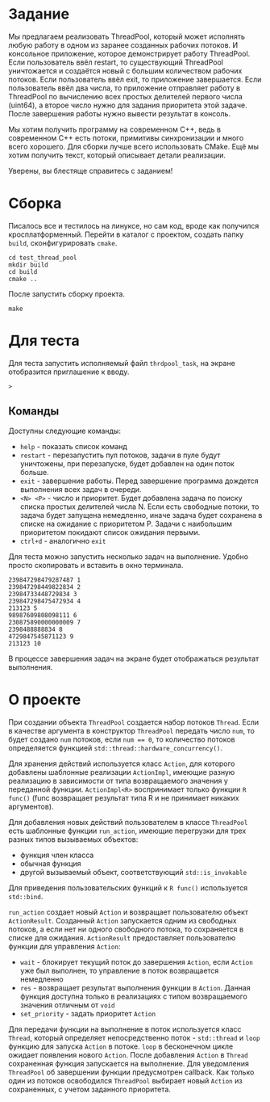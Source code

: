 # Задание

Мы предлагаем реализовать ThreadPool, который может исполнять любую работу в одном из заранее созданных рабочих потоков. И консольное приложение, которое демонстрирует работу ThreadPool. Если пользователь ввёл restart, то существующий ThreadPool уничтожается и создаётся новый с большим количеством рабочих потоков. Если пользователь ввёл exit, то приложение завершается. Если пользователь ввёл два числа, то приложение отправляет работу в ThreadPool по вычислению всех простых делителей первого числа (uint64), а второе число нужно для задания приоритета этой задаче. После завершения работы нужно вывести результат в консоль.

Мы хотим получить программу на современном C++, ведь в современном C++ есть потоки, примитивы синхронизации и много всего хорошего. Для сборки лучше всего использовать CMake. Ещё мы хотим получить текст, который описывает детали реализации.

Уверены, вы блестяще справитесь с заданием!

# Сборка

Писалось все и тестилось на линуксе, но сам код, вроде как получился кросплатформенный.
Перейти в каталог с проектом, создать папку `build`, сконфигурировать `cmake`.

```
cd test_thread_pool
mkdir build
cd build
cmake ..
```

После запустить сборку проекта.

```
make
```

# Для теста
Для теста запустить исполняемый файл `thrdpool_task`, на экране отобразится приглашение к вводу.

```
> 
```

## Команды

Доступны следующие команды:

 - `help` - показать список команд
 - `restart` - перезапустить пул потоков, задачи в пуле будут уничтожены, при перезапуске, будет добавлен на один поток больше.
 - `exit` - завершение работы. Перед завершение программа дождется выполнения всех задач в очереди.
 - `<N> <P>` - число и приоритет. Будет добавлена задача по поиску списка простых делителей числа N. Если есть свободные потоки, то задача будет запущена немедленно, иначе задача будет сохранена в списке на ожидание с приоритетом P. Задачи с наибольшим приоритетом покидают список ожидания первыми.
 - `ctrl+d` - аналогично `exit`

Для теста можно запустить несколько задач на выполнение. Удобно просто скопировать и вставить в окно терминала.

```
239847298479287487 1
239847298449822834 2
23984733448729834 3
239847298475472934 4
213123 5
98987609808098111 6
230875890000000009 7
2398488888834 8
4729847545871123 9
213123 10

```

В процессе завершения задач на экране будет отображаться результат выполнения.

# О проекте

При создании объекта `ThreadPool` создается набор потоков `Thread`. Если в качестве аргумента в конструктор `ThreadPool` передать число `num`, то будет создано  `num` потоков, если `num == 0`, то количество потоков определяется функцией `std::thread::hardware_concurrency()`.

Для хранения действий используется класс `Action`, для которого добавлены шаблонные реализации `ActionImpl`, имеющие разную реализацию в зависимости от типа возвращаемого значения у переданной функции. `ActionImpl<R>` воспринимает только функции `R func()` (func возвращает результат типа R и не принимает никаких аргументов).

Для добавления новых действий пользователем в классе `ThreadPool` есть шаблонные функции `run_action`, имеющие перегрузки для трех разных типов вызываемых объектов:

 - функция член класса
 - обычная функция
 - другой вызываемый объект, соответствующий `std::is_invokable`

 Для приведения пользовательских функций к `R func()` используется `std::bind`.

`run_action` создает новый `Action` и возвращает пользователю объект `ActionResult`. Созданный `Action` запускается одним из свободных потоков, а если нет ни одного свободного потока, то сохраняется в списке для ожидания. `ActionResult` предоставляет пользователю функции для управления `Action`:

 - `wait` - блокирует текущий поток до завершения `Action`, если `Action` уже был выполнен, то управление в поток возвращается немедленно
 - `res` - возвращает результат выполнения функции в `Action`. Данная функция доступна только в реализациях с типом возвращаемого значения отличным от `void`
 - `set_priority` - задать приоритет `Action`

Для передачи функции на выполнение в поток используется класс `Thread`, который определяет непосредственно поток - `std::thread` и `loop` функцию для запуска `Action` в потоке. `loop` в бесконечном цикле ожидает появления нового `Action`. После добавления `Action` в `Thread` сохраненная функция запускается на выполнение. Для уведомления `ThreadPool` об завершении функции предусмотрен callback. Как только один из потоков освободился `ThreadPool` выбирает новый `Action` из сохраненных, с учетом заданного приоритета.
